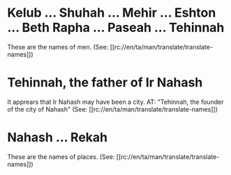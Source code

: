 # Kelub ... Shuhah ... Mehir ... Eshton ... Beth Rapha ... Paseah ... Tehinnah

These are the names of men. (See: [[rc://en/ta/man/translate/translate-names]])

# Tehinnah, the father of Ir Nahash

It apprears that Ir Nahash may have been a city. AT: "Tehinnah, the founder of the city of Nahash" (See: [[rc://en/ta/man/translate/translate-names]])

# Nahash ... Rekah

These are the names of places. (See: [[rc://en/ta/man/translate/translate-names]])

